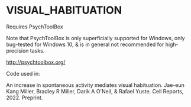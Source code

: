 # VISUAL_HABITUATION

Requires PsychToolBox

Note that PsychToolBox is only superficially supported for Windows, only bug-tested for Windows 10, & is in general not recommended for high-precision tasks. 

http://psychtoolbox.org/

Code used in:

An increase in spontaneous activity mediates visual habituation. Jae-eun Kang Miller, Bradley R Miller, Darik A O'Neil, & Rafael Yuste. Cell Reports, 2022. Preprint.
